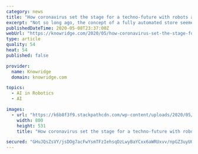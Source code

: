 ```yaml
---
category: news
title: "How coronavirus set the stage for a techno-future with robots and AI"
excerpt: "Not so long ago, the concept of a fully automated store seemed something of a curiosity. Now, in the midst of the COVID-19 pandemic, the idea of relying on computers and robotics, and checking out groceries by simply picking them off the shelf doesn’t seem so peculiar after all."
publishedDateTime: 2020-05-08T23:37:00Z
webUrl: "https://knowridge.com/2020/05/how-coronavirus-set-the-stage-for-a-techno-future-with-robots-and-ai/"
type: article
quality: 54
heat: 54
published: false

provider:
  name: Knowridge
  domain: knowridge.com

topics:
  - AI in Robotics
  - AI

images:
  - url: "https://k6b8f3f9.stackpathcdn.com/wp-content/uploads/2020/05/How-coronavirus-set-the-stage-for-a-techno-future-with-robots-and-AI.jpg"
    width: 800
    height: 531
    title: "How coronavirus set the stage for a techno-future with robots and AI"

secured: "GHuJQsZsVY/jsDOg7acFwYsmTFzIehsqDzLwyBaYCxx6aWRUxvv/npGZ3uyUOmXLHoOmC2PVYxjo/9MmjDoUNMWKPmemqZOzek5bEvEDB7TaWFr7ucGPabGntOy6k9l2x+lYzCa1Dm32zXyJ1C16rLwOQ9mqE94Dsa2i862kjUX3BEK4t93klA/3CaOUTPExJ/v3gVBUp+TWovsm5kp+X2tWsKTw6FcgIRm6ELZNP3yfFaqXFlFulT4kjuq7dBORJoK3FGjZ4TTEsXetGYq6+vZrhOlX3LSTMvre5xPPtnXz1loqsrH+yKW7cBgsYKcjDwNQPgvSrIo36aQRyifglZFLbVYqGGHfFCpBOF67soViK35qXz71bcH9JIdqltJt7SssrmOuD/LJ+lPP/RvH9u7LhRB2n/oqso6LU23Pznv11X3u/PvAtjpnawpUFboDCmx3Y27jhx5sWW5gBWLTUUew5Ula85Gr9rKe4bbiwbg=;6mOYysG1lwrQ4stLIixI3w=="
---
```


